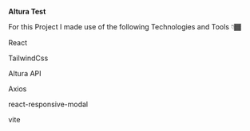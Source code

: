 **Altura Test**

For this Project I made use of the following Technologies and Tools 👇🏾

React

TailwindCss

Altura API

Axios

react-responsive-modal

vite
